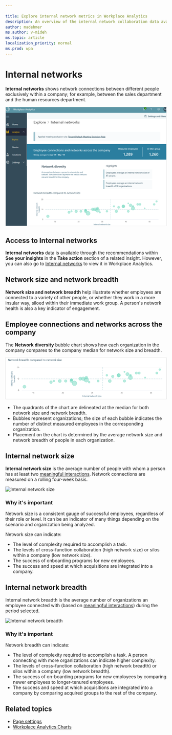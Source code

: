 ```yaml
---

title: Explore internal network metrics in Workplace Analytics
description: An overview of the internal network collaboration data available in Workplace Analytics
author: madehmer
ms.author: v-mideh
ms.topic: article
localization_priority: normal 
ms.prod: wpa
---
```


# Internal networks

**Internal networks** shows network connections between different people exclusively within a company; for example, between the sales department and the human resources department.

![Networks and collaboration](../images/wpa/use/explore-internal-network.png)

## Access to Internal networks

**Internal networks** data is available through the recommendations within **See your insights** in the **Take action** section of a related insight. However, you can also go to [Internal networks](https://workplaceanalytics.office.com/Home/ChangeManagement/InternalNetworks) to view it in Workplace Analytics.

## Network size and network breadth

**Network size and network breadth** help illustrate whether employees are connected to a variety of other people, or whether they work in a more insular way, siloed within their immediate work group. A person's network health is also a key indicator of engagement.

## Employee connections and networks across the company

The **Network diversity** bubble chart shows how each organization in the company compares to the company median for network size and breadth.

![Network diversity](../images/wpa/use/internal-network-bubble-chart.png)

* The quadrants of the chart are delineated at the median for both network size and network breadth.
* Bubbles represent organizations; the size of each bubble indicates the number of distinct measured employees in the corresponding organization.
* Placement on the chart is determined by the average network size and network breadth of people in each organization.

## Internal network size

**Internal network size** is the average number of people with whom a person has at least two [meaningful interactions](glossary.md#meaningful-interaction-define). Network connections are measured on a rolling four-week basis.

![Internal network size](../images/wpa/use/17-internal-network-size.png)

### Why it's important

Network size is a consistent gauge of successful employees, regardless of their role or level. It can be an indicator of many things depending on the scenario and organization being analyzed.

Network size can indicate:

* The level of complexity required to accomplish a task.
* The levels of cross-function collaboration (high network size) or silos within a company (low network size).
* The success of onboarding programs for new employees.
* The success and speed at which acquisitions are integrated into a company.

## Internal network breadth

Internal network breadth is the average number of organizations an employee connected with (based on [meaningful interactions](glossary.md#meaningful-interaction-define)) during the period selected. 

![Internal network breadth](../images/wpa/use/18-internal-network-breadth.png)

### Why it's important

Network breadth can indicate:

* The level of complexity required to accomplish a task. A person connecting with more organizations can indicate higher complexity.
* The levels of cross-function collaboration (high network breadth) or silos within a company (low network breadth).
* The success of on-boarding programs for new employees by comparing newer employees to longer-tenured employees.
* The success and speed at which acquisitions are integrated into a company by comparing acquired groups to the rest of the company.

## Related topics

* [Page settings](../use/explore-page-settings.md)
* [Workplace Analytics Charts](../use/chart-types.md)
